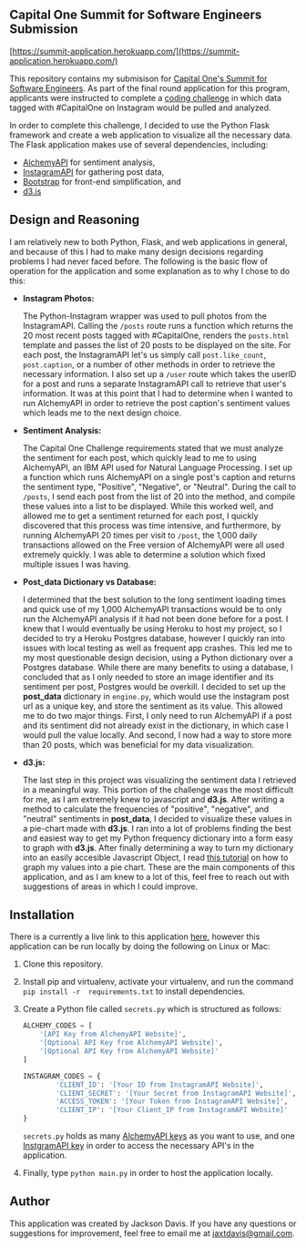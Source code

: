 ## Capital One Summit for Software Engineers Submission ##

[https://summit-application.herokuapp.com/](https://summit-application.herokuapp.com/)

This repository contains my submisison for [Capital One's Summit for Software Engineers](https://campus.capitalone.com/campus-events). As part of the final round application for this program, applicants were instructed to complete a [coding challenge](https://www.mindsumo.com/contests/meerkat-api) in which data tagged with #CapitalOne on Instagram would be pulled and analyzed.

In order to complete this challenge, I decided to use the Python Flask framework and create a web application to visualize all the necessary data. The Flask application makes use of several dependencies, including: 
* [AlchemyAPI](http://www.alchemyapi.com/) for sentiment analysis,
* [InstagramAPI](https://instagram.com/developer/) for gathering post data,
* [Bootstrap](http://getbootstrap.com/) for front-end simplification, and
* [d3.js](http://d3js.org/)

## Design and Reasoning ##
I am relatively new to both Python, Flask, and web applications in general, and because of this I had to make many design decisions regarding problems I had never faced before. The following is the basic flow of operation for the application and some explanation as to why I chose to do this:

* **Instagram Photos:**

   The Python-Instagram wrapper was used to pull photos from the InstagramAPI. Calling the `/posts` route runs a function which returns the 20 most recent posts tagged with #CapitalOne, renders the `posts.html` template and passes the list of 20 posts to be displayed on the site. For each post, the InstagramAPI let's us simply call `post.like_count`, `post.caption`, or a number of other methods in order to retrieve the necessary information. I also set up a `/user` route which takes the userID for a post and runs a separate InstagramAPI call to retrieve that user's information. It was at this point that I had to determine when I wanted to run AlchemyAPI in order to retrieve the post caption's sentiment values which leads me to the next design choice.
* **Sentiment Analysis:**
	
	The Capital One Challenge requirements stated that we must analyze the sentiment for each post, which quickly lead to me to using AlchemyAPI, an IBM API used for Natural Language Processing. I set up a function which runs AlchemyAPI on a single post's caption and returns the sentiment type, "Positive", "Negative", or "Neutral". During the call to `/posts`, I send each post from the list of 20 into the method, and compile these values into a list to be displayed. While this worked well, and allowed me to get a sentiment returned for each post, I quickly discovered that this process was time intensive, and furthermore, by running AlchemyAPI 20 times per visit to `/post`, the 1,000 daily transactions allowed on the Free version of AlchemyAPI were all used extremely quickly. I was able to determine a solution which fixed multiple issues I was having.
* **Post_data Dictionary vs Database:** 

	I determined that the best solution to the long sentiment loading times and quick use of my 1,000 AlchemyAPI transactions would be to only run the AlchemyAPI analysis if it had not been done before for a post. I knew that I would eventually be using Heroku to host my project, so I decided to try a Heroku Postgres database, however I quickly ran into issues with local testing as well as frequent app crashes. This led me to my most questionable design decision, using a Python dictionary over a Postgres database. While there are many benefits to using a database, I concluded that as I only needed to store an image identifier and its sentiment per post, Postgres would be overkill. I decided to set up the **post_data** dictionary in `engine.py`, which would use the instagram post url as a unique key, and store the sentiment as its value. This allowed me to do two major things. First, I only need to run AlchemyAPI if a post and its sentiment did not already exist in the dictionary, in which case I would pull the value locally. And second, I now had a way to store more than 20 posts, which was beneficial for my data visualization.
* **d3.js:**

	The last step in this project was visualizing the sentiment data I retrieved in a meaningful way. This portion of the challenge was the most difficult for me, as I am extremely knew to javascript and **d3.js**. After writing a method to calculate the frequencies of "positive", "negative", and "neutral" sentiments in **post_data**, I decided to visualize these values in a pie-chart made with **d3.js**.  I ran into a lot of problems finding the best and easiest way to get my Python frequency dictionary into a form easy to graph with **d3.js**. After finally determining a way to turn my dictionary into an easily accesible Javascript Object, I read [this tutorial](http://bl.ocks.org/mbostock/3887235) on how to graph my values into a pie chart. These are the main components of this application, and as I am knew to a lot of this, feel free to reach out with suggestions of areas in which I could improve.

## Installation ##
There is a currently a live link to this application [here](https://summit-application.herokuapp.com/), however this application can be run locally by doing the following on Linux or Mac:

1. Clone this repository.
2. Install pip and virtualenv, activate your virtualenv, and run the command `pip install -r  requirements.txt` to install dependencies.
3. Create a Python file called `secrets.py` which is structured as follows:

	```python
	ALCHEMY_CODES = [
		'[API Key from AlchemyAPI Website]',
	    '[Optional API Key from AlchemyAPI Website]',
	    '[Optional API Key from AlchemyAPI Website]'
	]

	INSTAGRAM_CODES = {
			'CLIENT_ID': '[Your ID from InstagramAPI Website]',
			'CLIENT_SECRET': '[Your Secret from InstagramAPI Website]',
			'ACCESS_TOKEN': '[Your Token from InstagramAPI Website]',
			'CLIENT_IP': '[Your Client_IP from InstagramAPI Website]'
	}
	```
	`secrets.py` holds as many [AlchemyAPI keys](http://www.alchemyapi.com/api/register.html) as you want to use, 		and one [InstgramAPI key](https://instagram.com/developer/) in order to access the necessary API's in the application. 
4. Finally, type `python main.py` in order to host the application locally.

## Author ##
This application was created by Jackson Davis. If you have any questions or suggestions for improvement, feel free to email me at jaxtdavis@gmail.com.
